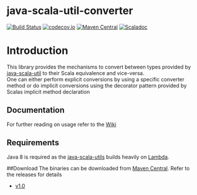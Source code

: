 # java-scala-util-converter
[![Build Status](https://travis-ci.org/pnerg/java-scala-util-converter.svg?branch=master)](https://travis-ci.org/pnerg/java-scala-util-converter) [![codecov.io](http://codecov.io/github/pnerg/java-scala-util-converter/coverage.svg?branch=master)](http://codecov.io/github/pnerg/java-scala-util-converter?branch=master) [![Maven Central](https://maven-badges.herokuapp.com/maven-central/org.dmonix.functional/java-scala-utils-converter_2.11/badge.svg?style=plastic)](https://maven-badges.herokuapp.com/maven-central/org.dmonix.functional/java-scala-utils-converter_2.11) [![Scaladoc](http://javadoc-badge.appspot.com/org.dmonix.functional/java-scala-utils-converter_2.11.svg?label=scaladoc)](http://javadoc-badge.appspot.com/org.dmonix.functional/java-scala-utils-converter_2.11)  
  
# Introduction

This library provides the mechanisms to convert between types provided by [java-scala-util](https://github.com/pnerg/java-scala-util) to their Scala equivalence and vice-versa.  
One can either perform explicit conversions by using a specific converter method or do implicit conversions using the decorator pattern provided by Scalas implicit method declaration

## Documentation
For further reading on usage refer to the [Wiki](https://github.com/pnerg/java-scala-util-converter/wiki)

## Requirements

Java 8 is required as the [java-scala-utils](https://github.com/pnerg/java-scala-util) builds heavily on [Lambda](http://www.oracle.com/webfolder/technetwork/tutorials/obe/java/Lambda-QuickStart/index.html).

##Download
The binaries can be downloaded from [Maven Central](http://search.maven.org/).
Refer to the releases for details
* [v1.0](https://github.com/pnerg/java-scala-util-converter/releases/tag/v1.0)
